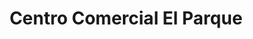---
title: "Centro Comercial El Parque"
url: /ciudad-real/centro-comercial-el-parque/
shop: Einkaufszentrum
---